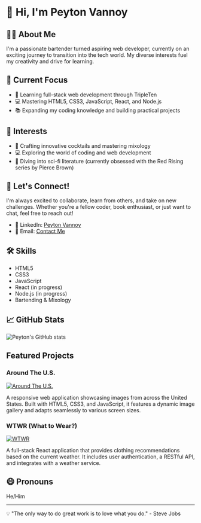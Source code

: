 # 👋 Hi, I'm Peyton Vannoy

## 👨‍💻 About Me
I'm a passionate bartender turned aspiring web developer, currently on an exciting journey to transition into the tech world. My diverse interests fuel my creativity and drive for learning.

## 🚀 Current Focus
- 🌱 Learning full-stack web development through TripleTen
- 💻 Mastering HTML5, CSS3, JavaScript, React, and Node.js
- 📚 Expanding my coding knowledge and building practical projects

## 🎯 Interests
- 🍹 Crafting innovative cocktails and mastering mixology
- 💻 Exploring the world of coding and web development
- 📖 Diving into sci-fi literature (currently obsessed with the Red Rising series by Pierce Brown)

## 🤝 Let's Connect!
I'm always excited to collaborate, learn from others, and take on new challenges. Whether you're a fellow coder, book enthusiast, or just want to chat, feel free to reach out!

- 💼 LinkedIn: [Peyton Vannoy](www.linkedin.com/in/peyton-vannoy)
- 📧 Email: [Contact Me](mailto:peyton.vannoy1999@gmail.com)

## 🛠️ Skills
- HTML5
- CSS3
- JavaScript
- React (in progress)
- Node.js (in progress)
- Bartending & Mixology

## 📈 GitHub Stats
![Peyton's GitHub stats](https://github-readme-stats.vercel.app/api?username=Peyton-vannoy&show_icons=true&theme=radical)

## Featured Projects

### Around The U.S.
[![Around The U.S.](https://github-readme-stats.vercel.app/api/pin/?username=Peyton-vannoy&repo=se_project_aroundtheus)](https://github.com/Peyton-vannoy/se_project_aroundtheus)

A responsive web application showcasing images from across the United States. Built with HTML5, CSS3, and JavaScript, it features a dynamic image gallery and adapts seamlessly to various screen sizes.

### WTWR (What to Wear?)
[![WTWR](https://github-readme-stats.vercel.app/api/pin/?username=Peyton-vannoy&repo=se_project_react)](https://github.com/Peyton-vannoy/se_project_react)

A full-stack React application that provides clothing recommendations based on the current weather. It includes user authentication, a RESTful API, and integrates with a weather service.

## 😄 Pronouns
He/Him

---

💡 "The only way to do great work is to love what you do." - Steve Jobs
<!---
Peyton-vannoy/Peyton-vannoy is a ✨ special ✨ repository because its `README.md` (this file) appears on your GitHub profile.
You can click the Preview link to take a look at your changes.
--->
